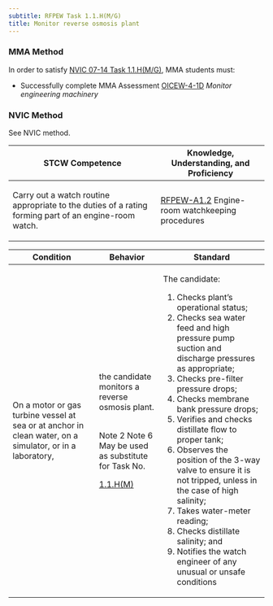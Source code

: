 ```yaml
---
subtitle: RFPEW Task 1.1.H(M/G) 
title: Monitor reverse osmosis plant
---
```



### MMA Method

In order to satisfy  [NVIC 07-14  Task  1.1.H(M/G)]({{site.baseurl}}/assets/images/nvic-07-14.pdf), MMA students must:

* Successfully complete MMA Assessment [OICEW-4-1D]({{site.baseurl}}/assessments/Engine/OICEW-4-1D) *Monitor engineering machinery*


### NVIC Method

<a onclick="togglevisibility('nvic_methods')" >See NVIC method.</a>

<div id='nvic_methods' class='hide'>

<table>
<thead>
<tr>
<th class='forty'> STCW Competence </th>
<th class='sixty'> Knowledge, Understanding, and Proficiency </th>
</tr>
</thead>




<tbody>
<tr><td markdown='1'>

Carry out a watch routine appropriate to the duties of a rating forming part of an engine-room watch.

</td><td markdown='1'>

[RFPEW-A1.2](../../tables/34.html#RFPEW-A1.2) Engine-room watchkeeping procedures

</td></tr>


</tbody>
</table>


<table>
<thead>
<tr><th class='twenty'>  Condition </th><th class='twenty'> Behavior </th><th  class='sixty'>Standard </th></tr>
</thead>
<tbody >



<tr><td markdown='1'>

On a motor or gas turbine vessel at sea or at anchor in clean water, on a simulator, or in a laboratory,

</td><td markdown='1'>

the candidate monitors a reverse osmosis plant.

<br>

<div class="tooltip">Note 2 Note 6 May be used as substitute for Task No.

[1.1.H(M)](H0101HM)
<span class="tooltiptext">
</span>
</div>


</td><td markdown='1'>

The candidate:

1. Checks plant’s operational status;
2. Checks sea water feed and high pressure pump suction and discharge pressures as appropriate;
3. Checks pre-filter pressure drops;
4. Checks membrane bank pressure drops;
5. Verifies and checks distillate flow to proper tank;
6. Observes the position of the 3-way valve to ensure it is not tripped, unless in the case of high salinity;
7. Takes water-meter reading;
8. Checks distillate salinity; and
9. Notifies the watch engineer of any unusual or unsafe conditions

</td></tr>
</tbody>
</table>
</div>
